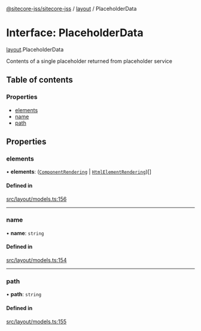 [@sitecore-jss/sitecore-jss](../README.md) / [layout](../modules/layout.md) / PlaceholderData

# Interface: PlaceholderData

[layout](../modules/layout.md).PlaceholderData

Contents of a single placeholder returned from placeholder service

## Table of contents

### Properties

- [elements](layout.PlaceholderData.md#elements)
- [name](layout.PlaceholderData.md#name)
- [path](layout.PlaceholderData.md#path)

## Properties

### elements

• **elements**: ([`ComponentRendering`](layout.ComponentRendering.md) \| [`HtmlElementRendering`](layout.HtmlElementRendering.md))[]

#### Defined in

[src/layout/models.ts:156](https://github.com/Sitecore/jss/blob/e4725af2f/packages/sitecore-jss/src/layout/models.ts#L156)

___

### name

• **name**: `string`

#### Defined in

[src/layout/models.ts:154](https://github.com/Sitecore/jss/blob/e4725af2f/packages/sitecore-jss/src/layout/models.ts#L154)

___

### path

• **path**: `string`

#### Defined in

[src/layout/models.ts:155](https://github.com/Sitecore/jss/blob/e4725af2f/packages/sitecore-jss/src/layout/models.ts#L155)
